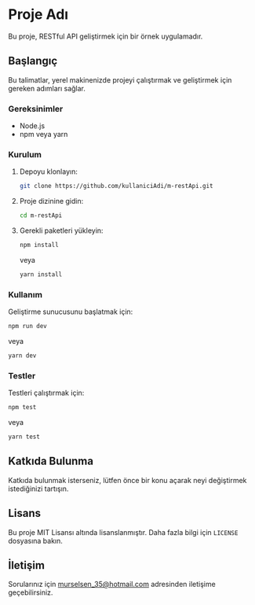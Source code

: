 # Proje Adı

Bu proje, RESTful API geliştirmek için bir örnek uygulamadır.

## Başlangıç

Bu talimatlar, yerel makinenizde projeyi çalıştırmak ve geliştirmek için gereken adımları sağlar.

### Gereksinimler

- Node.js
- npm veya yarn

### Kurulum

1. Depoyu klonlayın:
   ```bash
   git clone https://github.com/kullaniciAdi/m-restApi.git
   ```
2. Proje dizinine gidin:
   ```bash
   cd m-restApi
   ```
3. Gerekli paketleri yükleyin:
   ```bash
   npm install
   ```
   veya
   ```bash
   yarn install
   ```

### Kullanım

Geliştirme sunucusunu başlatmak için:

```bash
npm run dev
```

veya

```bash
yarn dev
```

### Testler

Testleri çalıştırmak için:

```bash
npm test
```

veya

```bash
yarn test
```

## Katkıda Bulunma

Katkıda bulunmak isterseniz, lütfen önce bir konu açarak neyi değiştirmek istediğinizi tartışın.

## Lisans

Bu proje MIT Lisansı altında lisanslanmıştır. Daha fazla bilgi için `LICENSE` dosyasına bakın.

## İletişim

Sorularınız için [murselsen_35@hotmail.com](mailto:murselsen_35@hotmail.com) adresinden iletişime geçebilirsiniz.
